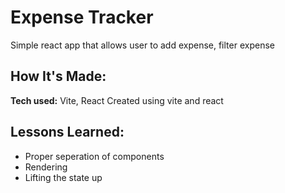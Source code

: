 # Expense Tracker
Simple react app that allows user to add expense, filter expense


## How It's Made:

**Tech used:** Vite, React
Created using vite and react

## Lessons Learned:

- Proper seperation of components
- Rendering
- Lifting the state up

